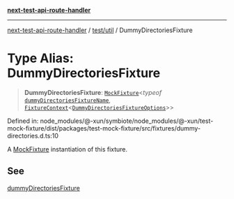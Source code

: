 [**next-test-api-route-handler**](../../../README.md)

***

[next-test-api-route-handler](../../../README.md) / [test/util](../README.md) / DummyDirectoriesFixture

# Type Alias: DummyDirectoriesFixture

> **DummyDirectoriesFixture**: [`MockFixture`](MockFixture.md)\<*typeof* [`dummyDirectoriesFixtureName`](../variables/dummyDirectoriesFixtureName.md), [`FixtureContext`](FixtureContext.md)\<[`DummyDirectoriesFixtureOptions`](DummyDirectoriesFixtureOptions.md)\>\>

Defined in: node\_modules/@-xun/symbiote/node\_modules/@-xun/test-mock-fixture/dist/packages/test-mock-fixture/src/fixtures/dummy-directories.d.ts:10

A [MockFixture](MockFixture.md) instantiation of this fixture.

## See

[dummyDirectoriesFixture](../functions/dummyDirectoriesFixture.md)
